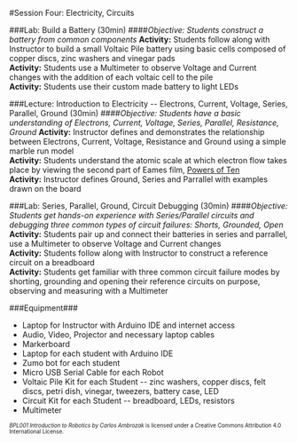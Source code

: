 #Session Four: Electricity, Circuits

###Lab: Build a Battery (30min)
####_Objective: Students construct a battery from common components_
**Activity:** Students follow along with Instructor to build a small Voltaic Pile battery using basic cells composed of copper discs, zinc washers and vinegar pads<br>
**Activity:** Students use a Multimeter to observe Voltage and Current changes with the addition of each voltaic cell to the pile<br>
**Activity:** Students use their custom made battery to light LEDs


###Lecture: Introduction to Electricity -- Electrons, Current, Voltage, Series, Parallel, Ground (30min)
####_Objective: Students have a basic understanding of Electrons, Current, Voltage, Series, Parallel, Resistance, Ground_
**Activity:** Instructor defines and demonstrates the relationship between Electrons, Current, Voltage, Resistance and Ground using a simple marble run model<br>
**Activity:** Students understand the atomic scale at which electron flow takes place by
viewing the second part of Eames film, [Powers of Ten](https://youtu.be/0fKBhvDjuy0?t=351)<br>
**Activity:**  Instructor defines Ground, Series and Parrallel with examples drawn on the board

###Lab: Series, Parallel, Ground, Circuit Debugging (30min)
####_Objective: Students get hands-on experience with Series/Parallel circuits and debugging three common types of circuit failures: Shorts, Grounded, Open_
**Activity:** Students pair up and connect their batteries in series and parrallel, use a Multimeter to observe Voltage and Current changes<br>
**Activity:** Students follow along with Instructor to construct a reference circuit on a breadboard<br>
**Activity:** Students get familiar with three common circuit failure modes by
shorting, grounding and opening their reference circuits on purpose, observing and measuring with a Multimeter


###Equipment###
* Laptop for Instructor with Arduino IDE and internet access
* Audio, Video, Projector and necessary laptop cables
* Markerboard
* Laptop for each student with Arduino IDE
* Zumo bot for each student
* Micro USB Serial Cable for each Robot
* Voltaic Pile Kit for each Student -- zinc washers, copper discs, felt discs, petri dish, vinegar, tweezers, battery case, LED
* Circuit Kit for each Student -- breadboard, LEDs, resistors
* Multimeter

<sup><sub>*BPL001 Introduction to Robotics by Carlos Ambrozak* is licensed under a Creative Commons Attribution 4.0 International License.</sub></sup>
